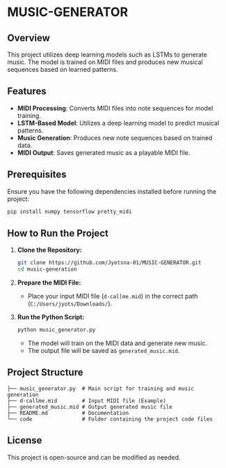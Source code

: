 # MUSIC-GENERATOR

## Overview

This project utilizes deep learning models such as LSTMs to generate music. The model is trained on MIDI files and produces new musical sequences based on learned patterns.

## Features

- **MIDI Processing**: Converts MIDI files into note sequences for model training.
- **LSTM-Based Model**: Utilizes a deep learning model to predict musical patterns.
- **Music Generation**: Produces new note sequences based on trained data.
- **MIDI Output**: Saves generated music as a playable MIDI file.

## Prerequisites

Ensure you have the following dependencies installed before running the project:

```sh
pip install numpy tensorflow pretty_midi
```

## How to Run the Project

1. **Clone the Repository:**

   ```sh
   git clone https://github.com/Jyotsna-01/MUSIC-GENERATOR.git
   cd music-generation
   ```

2. **Prepare the MIDI File:**
   - Place your input MIDI file (`d-callme.mid`) in the correct path (`C:/Users/jyots/Downloads/`).

3. **Run the Python Script:**

   ```sh
   python music_generator.py
   ```

   - The model will train on the MIDI data and generate new music.
   - The output file will be saved as `generated_music.mid`.

## Project Structure

```text
├── music_generator.py  # Main script for training and music generation
├── d-callme.mid        # Input MIDI file (Example)
├── generated_music.mid # Output generated music file
├── README.md           # Documentation
└── code                # Folder containing the project code files
```

## License

This project is open-source and can be modified as needed.
